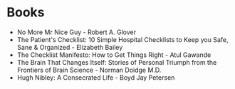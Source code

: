 # Books

- No More Mr Nice Guy - Robert A. Glover
- The Patient's Checklist: 10 Simple Hospital Checklists to Keep you Safe, Sane & Organized - Elizabeth Bailey
- The Checklist Manifesto: How to Get Things Right - Atul Gawande
- The Brain That Changes Itself: Stories of Personal Triumph from the Frontiers of Brain Science - Norman Doidge M.D.
- Hugh Nibley: A Consecrated Life - Boyd Jay Petersen
